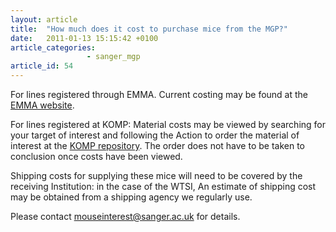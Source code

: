 ```yaml
---
layout: article
title:  "How much does it cost to purchase mice from the MGP?"
date:   2011-01-13 15:15:42 +0100
article_categories: 
                 - sanger_mgp
article_id: 54
---
```


For lines registered through EMMA.
Current costing may be found at the [EMMA website][link-emma].  

For lines registered at KOMP: Material costs may be viewed by searching for your target of interest and following the Action to order the material of interest at the [KOMP repository][link-komp]. The order does not have to be taken to conclusion once costs have been viewed.

Shipping costs for supplying these mice will need to be covered by the receiving Institution: in the case of the WTSI, An estimate of shipping cost may be obtained from a shipping agency we regularly use.

Please contact [mouseinterest@sanger.ac.uk][email-sanger] for details.

[link-emma]: https://www.infrafrontier.eu/resources-and-services/access-emma-mouse-resources/strain-ordering
[link-komp]: https://www.komp.org
[email-sanger]: mailto:mouseinterest@sanger.ac.uk